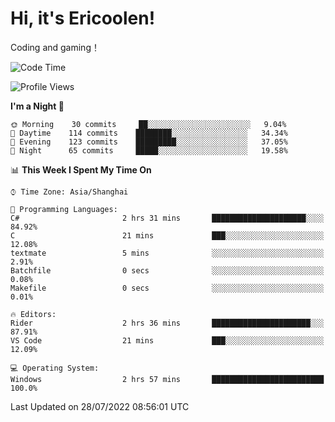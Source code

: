 # Hi, it's Ericoolen!
Coding and gaming！

<!--START_SECTION:waka-->
![Code Time](http://img.shields.io/badge/Code%20Time-341%20hrs%2014%20mins-blue)

![Profile Views](http://img.shields.io/badge/Profile%20Views-3-blue)

**I'm a Night 🦉** 

```text
🌞 Morning    30 commits     ██░░░░░░░░░░░░░░░░░░░░░░░   9.04% 
🌆 Daytime    114 commits    ████████░░░░░░░░░░░░░░░░░   34.34% 
🌃 Evening    123 commits    █████████░░░░░░░░░░░░░░░░   37.05% 
🌙 Night      65 commits     █████░░░░░░░░░░░░░░░░░░░░   19.58%

```


📊 **This Week I Spent My Time On** 

```text
⌚︎ Time Zone: Asia/Shanghai

💬 Programming Languages: 
C#                       2 hrs 31 mins       █████████████████████░░░░   84.92% 
C                        21 mins             ███░░░░░░░░░░░░░░░░░░░░░░   12.08% 
textmate                 5 mins              ░░░░░░░░░░░░░░░░░░░░░░░░░   2.91% 
Batchfile                0 secs              ░░░░░░░░░░░░░░░░░░░░░░░░░   0.08% 
Makefile                 0 secs              ░░░░░░░░░░░░░░░░░░░░░░░░░   0.01%

🔥 Editors: 
Rider                    2 hrs 36 mins       ██████████████████████░░░   87.91% 
VS Code                  21 mins             ███░░░░░░░░░░░░░░░░░░░░░░   12.09%

💻 Operating System: 
Windows                  2 hrs 57 mins       █████████████████████████   100.0%

```


 Last Updated on 28/07/2022 08:56:01 UTC
<!--END_SECTION:waka-->

